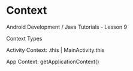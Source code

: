 # Context

Android Development / Java Tutorials - Lesson 9

Context Types

Activity Context: .this | MainActivity.this

App Context: getApplicationContext()
